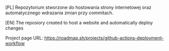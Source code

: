 [PL]
Repozytorium stworzone do hostowania strony internetowej oraz automatycznego wdrazania zmian przy commitach.

[EN]
The reposiory created to host a website and automatically deploy changes


Project page URL: https://roadmap.sh/projects/github-actions-deployment-workflow
